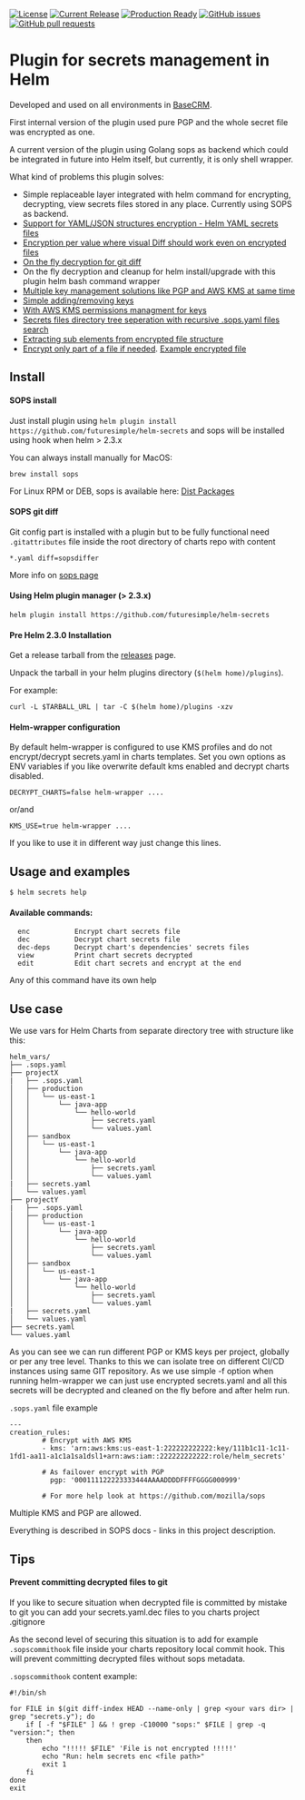 
[![License](https://img.shields.io/github/license/futuresimple/helm-secrets.svg)](https://github.com/futuresimple/helm-secrets/blob/master/LICENSE)
[![Current Release](https://img.shields.io/github/release/futuresimple/helm-secrets.svg)](https://github.com/futuresimple/helm-secrets/releases/latest)
[![Production Ready](https://img.shields.io/badge/production-ready-green.svg)](https://github.com/futuresimple/helm-secrets/releases/latest)
[![GitHub issues](https://img.shields.io/github/issues/futuresimple/helm-secrets.svg)](https://github.com/futuresimple/helm-secrets/issues)
[![GitHub pull requests](https://img.shields.io/github/issues-pr/futuresimple/helm-secrets.svg?style=flat-square)](https://github.com/futuresimple/helm-secrets/pulls)

# Plugin for secrets management in Helm

Developed and used on all environments in [BaseCRM](https://getbase.com/).

First internal version of the plugin used pure PGP and the whole secret file was encrypted as one.

A current version of the plugin using Golang sops as backend which could be integrated in future into Helm itself, but currently, it is only shell wrapper.

What kind of problems this plugin solves:
* Simple replaceable layer integrated with helm command for encrypting, decrypting, view secrets files stored in any place. Currently using SOPS as backend.
* [Support for YAML/JSON structures encryption - Helm YAML secrets files](https://github.com/mozilla/sops#important-information-on-types)
* [Encryption per value where visual Diff should work even on encrypted files](https://github.com/mozilla/sops/blob/master/example.yaml)
* [On the fly decryption for git diff](https://github.com/mozilla/sops#showing-diffs-in-cleartext-in-git)
* On the fly decryption and cleanup for helm install/upgrade with this plugin helm bash command wrapper
* [Multiple key management solutions like PGP and AWS KMS at same time](https://github.com/mozilla/sops#using-sops-yaml-conf-to-select-kms-pgp-for-new-files)
* [Simple adding/removing keys](https://github.com/mozilla/sops#adding-and-removing-keys)
* [With AWS KMS permissions managment for keys](https://aws.amazon.com/kms/)
* [Secrets files directory tree seperation with recursive .sops.yaml files search](https://github.com/mozilla/sops#using-sops-yaml-conf-to-select-kms-pgp-for-new-files)
* [Extracting sub elements from encrypted file structure](https://github.com/mozilla/sops#extract-a-sub-part-of-a-document-tree)
* [Encrypt only part of a file if needed](https://github.com/mozilla/sops#encrypting-only-parts-of-a-file). [Example encrypted file](https://github.com/mozilla/sops/blob/master/example.yaml)

## Install

#### SOPS install
Just install plugin using ```helm plugin install https://github.com/futuresimple/helm-secrets``` and sops will be installed using hook when helm > 2.3.x

You can always install manually for MacOS:
```
brew install sops
```
For Linux RPM or DEB, sops is available here: [Dist Packages](https://go.mozilla.org/sops/dist/)

#### SOPS git diff
Git config part is installed with a plugin but to be fully functional need ```.gitattributes``` file inside the root directory of charts repo with content
```
*.yaml diff=sopsdiffer
```
More info on [sops page](https://github.com/mozilla/sops#showing-diffs-in-cleartext-in-git)

#### Using Helm plugin manager (> 2.3.x)

```
helm plugin install https://github.com/futuresimple/helm-secrets
```

#### Pre Helm 2.3.0 Installation
Get a release tarball from the [releases](https://github.com/futuresimple/helm-secrets/releases) page.

Unpack the tarball in your helm plugins directory (```$(helm home)/plugins```).

For example:
```
curl -L $TARBALL_URL | tar -C $(helm home)/plugins -xzv
```

#### Helm-wrapper configuration
By default helm-wrapper is configured to use KMS profiles and do not encrypt/decrypt secrets.yaml in charts templates.
Set you own options as ENV variables if you like overwrite default kms enabled and decrypt charts disabled.
```
DECRYPT_CHARTS=false helm-wrapper ....
```
or/and
```
KMS_USE=true helm-wrapper ....
```
If you like to use it in different way just change this lines.

## Usage and examples

```
$ helm secrets help
```
#### Available commands:
```
  enc           Encrypt chart secrets file
  dec           Decrypt chart secrets file
  dec-deps      Decrypt chart's dependencies' secrets files
  view          Print chart secrets decrypted
  edit          Edit chart secrets and encrypt at the end
```
Any of this command have its own help

## Use case

We use vars for Helm Charts from separate directory tree with structure like this:
```
helm_vars/
├── .sops.yaml
├── projectX
|   ├── .sops.yaml
│   ├── production
│   │   └── us-east-1
│   │       └── java-app
│   │           └── hello-world
│   │               ├── secrets.yaml
│   │               └── values.yaml
│   ├── sandbox
│   │   └── us-east-1
│   │       └── java-app
│   │           └── hello-world
│   │               ├── secrets.yaml
│   │               └── values.yaml
|   ├── secrets.yaml
│   └── values.yaml
├── projectY
|   ├── .sops.yaml
│   ├── production
│   │   └── us-east-1
│   │       └── java-app
│   │           └── hello-world
│   │               ├── secrets.yaml
│   │               └── values.yaml
│   ├── sandbox
│   │   └── us-east-1
│   │       └── java-app
│   │           └── hello-world
│   │               ├── secrets.yaml
│   │               └── values.yaml
|   ├── secrets.yaml
│   └── values.yaml
├── secrets.yaml
└── values.yaml
```
As you can see we can run different PGP or KMS keys per project, globally or per any tree level. Thanks to this we can isolate tree on different CI/CD instances using same GIT repository.
As we use simple -f option when running helm-wrapper we can just use encrypted secrets.yaml and all this secrets will be decrypted and cleaned on the fly before and after helm run.

```.sops.yaml``` file example
```
---
creation_rules:
        # Encrypt with AWS KMS
        - kms: 'arn:aws:kms:us-east-1:222222222222:key/111b1c11-1c11-1fd1-aa11-a1c1a1sa1dsl1+arn:aws:iam::222222222222:role/helm_secrets'

        # As failover encrypt with PGP
          pgp: '000111122223333444AAAADDDDFFFFGGGG000999'

        # For more help look at https://github.com/mozilla/sops
```
Multiple KMS and PGP are allowed.

Everything is described in SOPS docs - links in this project description.

## Tips

#### Prevent committing decrypted files to git
If you like to secure situation when decrypted file is committed by mistake to git you can add your secrets.yaml.dec files to you charts project .gitignore

As the second level of securing this situation is to add for example ```.sopscommithook``` file inside your charts repository local commit hook.
This will prevent committing decrypted files without sops metadata.

```.sopscommithook``` content example:
```
#!/bin/sh

for FILE in $(git diff-index HEAD --name-only | grep <your vars dir> | grep "secrets.y"); do
    if [ -f "$FILE" ] && ! grep -C10000 "sops:" $FILE | grep -q "version:"; then
    then
        echo "!!!!! $FILE" 'File is not encrypted !!!!!'
        echo "Run: helm secrets enc <file path>"
        exit 1
    fi
done
exit
```
